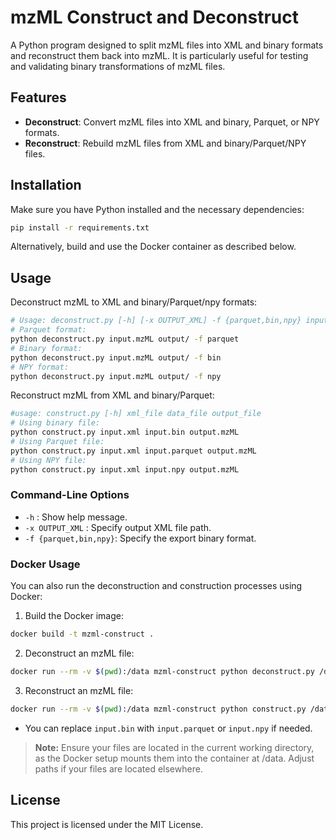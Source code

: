 # mzML Construct and Deconstruct

A Python program designed to split mzML files into XML and binary formats and reconstruct them back into mzML. It is particularly useful for testing and validating binary transformations of mzML files.

## Features
- **Deconstruct**: Convert mzML files into XML and binary, Parquet, or NPY formats.
- **Reconstruct**: Rebuild mzML files from XML and binary/Parquet/NPY files.

## Installation
Make sure you have Python installed and the necessary dependencies:
```sh
pip install -r requirements.txt
```
Alternatively, build and use the Docker container as described below.


## Usage
Deconstruct mzML to XML and binary/Parquet/npy formats:
``` sh
# Usage: deconstruct.py [-h] [-x OUTPUT_XML] -f {parquet,bin,npy} input output_dir
# Parquet format:
python deconstruct.py input.mzML output/ -f parquet
# Binary format:
python deconstruct.py input.mzML output/ -f bin
# NPY format:
python deconstruct.py input.mzML output/ -f npy

```

Reconstruct mzML from XML and binary/Parquet:
```sh
#usage: construct.py [-h] xml_file data_file output_file
# Using binary file:
python construct.py input.xml input.bin output.mzML
# Using Parquet file:
python construct.py input.xml input.parquet output.mzML
# Using NPY file:
python construct.py input.xml input.npy output.mzML
```

### Command-Line Options
- `-h` : Show help message.
- `-x OUTPUT_XML` : Specify output XML file path.
- `-f {parquet,bin,npy}`: Specify the export binary format.

### Docker Usage
You can also run the deconstruction and construction processes using Docker:
1. Build the Docker image:
``` sh
docker build -t mzml-construct .
```
2. Deconstruct an mzML file:
```sh
docker run --rm -v $(pwd):/data mzml-construct python deconstruct.py /data/input.mzML /data/output/ -f bin
```
3. Reconstruct an mzML file:
```sh
docker run --rm -v $(pwd):/data mzml-construct python construct.py /data/input.xml /data/input.bin /data/output.mzML
```
- You can replace `input.bin` with `input.parquet` or `input.npy` if needed.

> **Note:** Ensure your files are located in the current working directory, as the Docker setup mounts them into the container at /data. Adjust paths if your files are located elsewhere.

## License
This project is licensed under the MIT License.